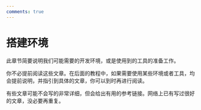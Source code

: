 ```yaml
---
comments: true
---
```


# 搭建环境

此章节简要说明我们可能需要的开发环境，或是使用到的工具的准备工作。

你不必提前阅读这些文章。在后面的教程中，如果需要使用某些环境或者工具，均会提前说明，并指引到具体的文章，你可以到时再进行阅读。

有些文章可能不会写的非常详细，但会给出有用的参考链接。网络上已有写过很好的文章，没必要再重复。
